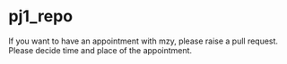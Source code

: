 # pj1_repo
If you want to have an appointment with mzy, please raise a pull request.
Please decide time and place of the appointment.
